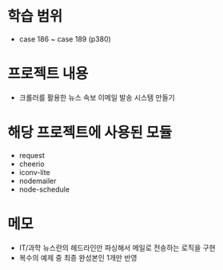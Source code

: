 # 학습 범위 
- case 186 ~ case 189 (p380)

# 프로젝트 내용

- 크롤러를 활용한 뉴스 속보 이메일 발송 시스템 만들기

# 해당 프로젝트에 사용된 모듈
- request 
- cheerio 
- iconv-lite
- nodemailer 
- node-schedule

# 메모
- IT/과학 뉴스란의 헤드라인만 파싱해서 메일로 전송하는 로직을 구현
- 복수의 예제 중 최종 완성본인 1개만 반영